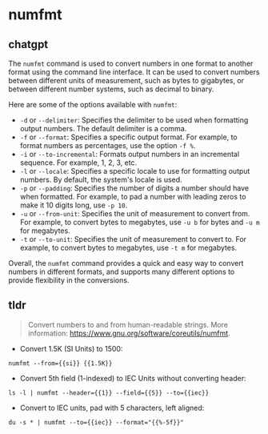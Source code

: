 # numfmt 
## chatgpt 
The `numfmt` command is used to convert numbers in one format to another format using the command line interface. It can be used to convert numbers between different units of measurement, such as bytes to gigabytes, or between different number systems, such as decimal to binary.

Here are some of the options available with `numfmt`:

- `-d` or `--delimiter`: Specifies the delimiter to be used when formatting output numbers. The default delimiter is a comma.
- `-f` or `--format`: Specifies a specific output format. For example, to format numbers as percentages, use the option `-f %`.
- `-i` or `--to-incremental`: Formats output numbers in an incremental sequence. For example, 1, 2, 3, etc.
- `-l` or `--locale`: Specifies a specific locale to use for formatting output numbers. By default, the system's locale is used.
- `-p` or `--padding`: Specifies the number of digits a number should have when formatted. For example, to pad a number with leading zeros to make it 10 digits long, use `-p 10`.
- `-u` or `--from-unit`: Specifies the unit of measurement to convert from. For example, to convert bytes to megabytes, use `-u b` for bytes and `-u m` for megabytes.
- `-t` or `--to-unit`: Specifies the unit of measurement to convert to. For example, to convert bytes to megabytes, use `-t m` for megabytes.


Overall, the `numfmt` command provides a quick and easy way to convert numbers in different formats, and supports many different options to provide flexibility in the conversions. 

## tldr 
 
> Convert numbers to and from human-readable strings.
> More information: <https://www.gnu.org/software/coreutils/numfmt>.

- Convert 1.5K (SI Units) to 1500:

`numfmt --from={{si}} {{1.5K}}`

- Convert 5th field (1-indexed) to IEC Units without converting header:

`ls -l | numfmt --header={{1}} --field={{5}} --to={{iec}}`

- Convert to IEC units, pad with 5 characters, left aligned:

`du -s * | numfmt --to={{iec}} --format="{{%-5f}}"`
